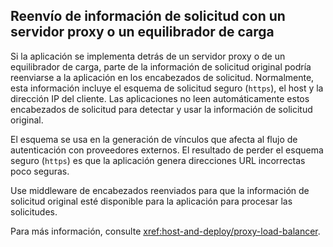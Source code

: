 ## <a name="forward-request-information-with-a-proxy-or-load-balancer"></a>Reenvío de información de solicitud con un servidor proxy o un equilibrador de carga

Si la aplicación se implementa detrás de un servidor proxy o de un equilibrador de carga, parte de la información de solicitud original podría reenviarse a la aplicación en los encabezados de solicitud. Normalmente, esta información incluye el esquema de solicitud seguro (`https`), el host y la dirección IP del cliente. Las aplicaciones no leen automáticamente estos encabezados de solicitud para detectar y usar la información de solicitud original.

El esquema se usa en la generación de vínculos que afecta al flujo de autenticación con proveedores externos. El resultado de perder el esquema seguro (`https`) es que la aplicación genera direcciones URL incorrectas poco seguras.

Use middleware de encabezados reenviados para que la información de solicitud original esté disponible para la aplicación para procesar las solicitudes.

Para más información, consulte <xref:host-and-deploy/proxy-load-balancer>.
